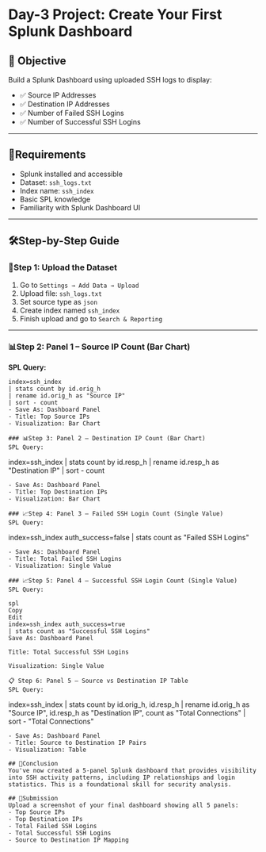 # Day-3 Project: Create Your First Splunk Dashboard

## 🎯 Objective

Build a Splunk Dashboard using uploaded SSH logs to display:

- ✅ Source IP Addresses  
- ✅ Destination IP Addresses  
- ✅ Number of Failed SSH Logins  
- ✅ Number of Successful SSH Logins  

---

## 🧰Requirements

- Splunk installed and accessible  
- Dataset: `ssh_logs.txt`  
- Index name: `ssh_index`  
- Basic SPL knowledge  
- Familiarity with Splunk Dashboard UI  

---

## 🛠️Step-by-Step Guide

### 🔹Step 1: Upload the Dataset

1. Go to `Settings → Add Data → Upload`
2. Upload file: `ssh_logs.txt`
3. Set source type as `json`
4. Create index named `ssh_index`
5. Finish upload and go to `Search & Reporting`

---

### 📊Step 2: Panel 1 – Source IP Count (Bar Chart)

**SPL Query:**
```spl
index=ssh_index
| stats count by id.orig_h
| rename id.orig_h as "Source IP"
| sort - count
- Save As: Dashboard Panel
- Title: Top Source IPs
- Visualization: Bar Chart

### 📊Step 3: Panel 2 – Destination IP Count (Bar Chart)
SPL Query:
```
index=ssh_index
| stats count by id.resp_h
| rename id.resp_h as "Destination IP"
| sort - count
```
- Save As: Dashboard Panel
- Title: Top Destination IPs
- Visualization: Bar Chart

### 📈Step 4: Panel 3 – Failed SSH Login Count (Single Value)
SPL Query:

```
index=ssh_index auth_success=false
| stats count as "Failed SSH Logins"
```
- Save As: Dashboard Panel
- Title: Total Failed SSH Logins
- Visualization: Single Value

### 📈Step 5: Panel 4 – Successful SSH Login Count (Single Value)
SPL Query:

spl
Copy
Edit
index=ssh_index auth_success=true
| stats count as "Successful SSH Logins"
Save As: Dashboard Panel

Title: Total Successful SSH Logins

Visualization: Single Value

📋 Step 6: Panel 5 – Source vs Destination IP Table
SPL Query:
```
index=ssh_index
| stats count by id.orig_h, id.resp_h
| rename id.orig_h as "Source IP", id.resp_h as "Destination IP", count as "Total Connections"
| sort - "Total Connections"
```
- Save As: Dashboard Panel
- Title: Source to Destination IP Pairs
- Visualization: Table

## 📌Conclusion
You've now created a 5-panel Splunk dashboard that provides visibility into SSH activity patterns, including IP relationships and login statistics. This is a foundational skill for security analysis.

## 📸Submission
Upload a screenshot of your final dashboard showing all 5 panels:
- Top Source IPs
- Top Destination IPs
- Total Failed SSH Logins
- Total Successful SSH Logins
- Source to Destination IP Mapping

